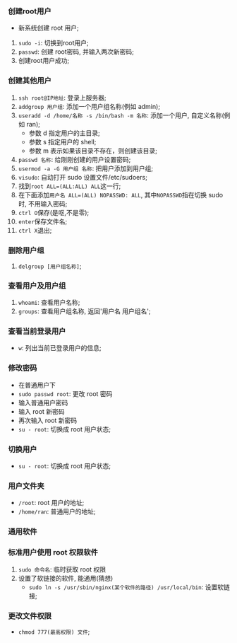 ### 创建root用户
* 新系统创建 root 用户;
1. `sudo -i`: 切换到root用户;
2. `passwd`: 创建 root密码, 并输入两次新密码;
3. 创建root用户成功;

### 创建其他用户
1. `ssh root@IP地址`: 登录上服务器;
2. `addgroup 用户组`: 添加一个用户组名称(例如 admin);
3. `useradd -d /home/名称 -s /bin/bash -m 名称`: 添加一个用户, 自定义名称(例如 ran);
    - 参数 d 指定用户的主目录;
    - 参数 s 指定用户的 shell;
    - 参数 m 表示如果该目录不存在，则创建该目录;
4. `passwd 名称`: 给刚刚创建的用户设置密码;
5. `usermod -a -G 用户组 名称`: 把用户添加到用户组;
6. `visudo`: 自动打开 sudo 设置文件/etc/sudoers;
7. 找到`root ALL=(ALL:ALL) ALL`这一行;
8. 在下面添加`用户名 ALL=(ALL) NOPASSWD: ALL`, 其中`NOPASSWD`指在切换 sudo 时, 不用输入密码;
9. `ctrl O`保存(是呕,不是零);
10. `enter`保存文件名;
11. `ctrl X`退出;


### 删除用户组

1. `delgroup [用户组名称]`;

### 查看用户及用户组

1. `whoami`: 查看用户名称;
2. `groups`: 查看用户组名称, 返回'用户名 用户组名';

### 查看当前登录用户

-   `w`: 列出当前已登录用户的信息;

### 修改密码

-   在普通用户下
-   `sudo passwd root`: 更改 root 密码
-   输入普通用户密码
-   输入 root 新密码
-   再次输入 root 新密码
-   `su - root`: 切换成 root 用户状态;

### 切换用户

-   `su - root`: 切换成 root 用户状态;

### 用户文件夹

-   `/root`: root 用户的地址;
-   `/home/ran`: 普通用户的地址;

### 通用软件

### 标准用户使用 root 权限软件

1. `sudo 命令名`: 临时获取 root 权限
2. 设置了软链接的软件, 能通用(猜想)
    - `sudo ln -s /usr/sbin/nginx(某个软件的路径) /usr/local/bin`: 设置软链接;

### 更改文件权限

-   `chmod 777(最高权限) 文件`;
